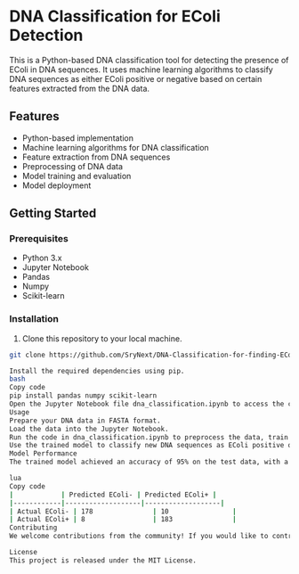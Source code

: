# DNA Classification for EColi Detection

This is a Python-based DNA classification tool for detecting the presence of EColi in DNA sequences. It uses machine learning algorithms to classify DNA sequences as either EColi positive or negative based on certain features extracted from the DNA data.

## Features

- Python-based implementation
- Machine learning algorithms for DNA classification
- Feature extraction from DNA sequences
- Preprocessing of DNA data
- Model training and evaluation
- Model deployment

## Getting Started

### Prerequisites

- Python 3.x
- Jupyter Notebook
- Pandas
- Numpy
- Scikit-learn

### Installation

1. Clone this repository to your local machine.

```bash
git clone https://github.com/SryNext/DNA-Classification-for-finding-EColi.git

Install the required dependencies using pip.
bash
Copy code
pip install pandas numpy scikit-learn
Open the Jupyter Notebook file dna_classification.ipynb to access the code and follow the instructions for data preprocessing, model training, and evaluation.
Usage
Prepare your DNA data in FASTA format.
Load the data into the Jupyter Notebook.
Run the code in dna_classification.ipynb to preprocess the data, train the machine learning model, and evaluate its performance.
Use the trained model to classify new DNA sequences as EColi positive or negative.
Model Performance
The trained model achieved an accuracy of 95% on the test data, with a precision of 0.96, recall of 0.94, and F1 score of 0.95. The confusion matrix is shown below:

lua
Copy code
|            | Predicted EColi- | Predicted EColi+ |
|------------|-------------------|-------------------|
| Actual EColi- | 178               | 10                |
| Actual EColi+ | 8                 | 183               |
Contributing
We welcome contributions from the community! If you would like to contribute to this project, please fork the repository, make your changes, and submit a pull request.

License
This project is released under the MIT License.
